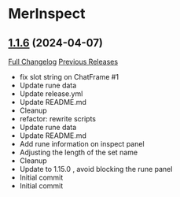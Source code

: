 # MerInspect

## [1.1.6](https://github.com/Witnesscm/MerInspect/tree/1.1.6) (2024-04-07)
[Full Changelog](https://github.com/Witnesscm/MerInspect/commits/1.1.6) [Previous Releases](https://github.com/Witnesscm/MerInspect/releases)

- fix slot string on ChatFrame #1  
- Update rune data  
- Update release.yml  
- Update README.md  
- Cleanup  
- refactor: rewrite scripts  
- Update rune data  
- Update README.md  
- Add rune information on inspect panel  
- Adjusting the length of the set name  
- Cleanup  
- Update to 1.15.0 , avoid blocking the rune panel  
- Initial commit  
- Initial commit  